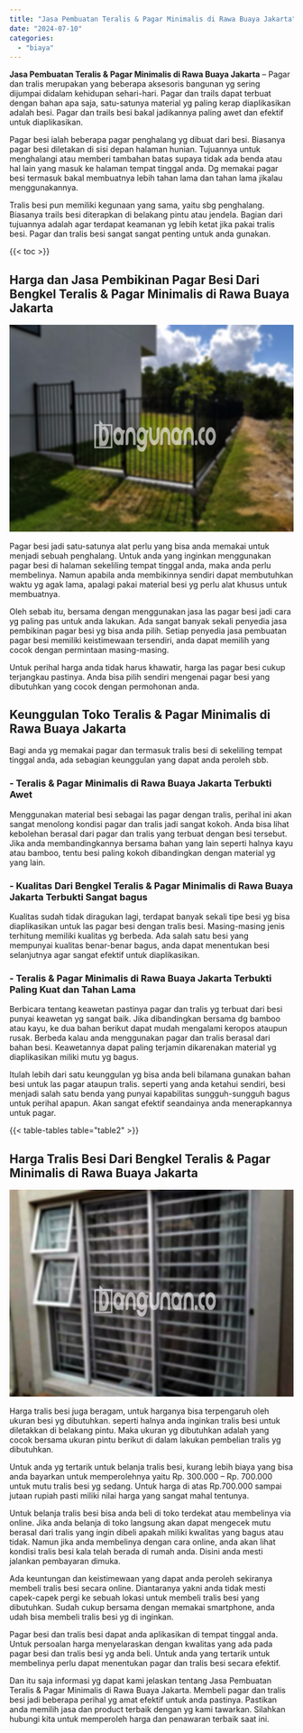 ```yaml
---
title: "Jasa Pembuatan Teralis & Pagar Minimalis di Rawa Buaya Jakarta"
date: "2024-07-10"
categories: 
  - "biaya"
---
```


**Jasa Pembuatan Teralis & Pagar Minimalis di Rawa Buaya Jakarta** – Pagar dan tralis merupakan yang beberapa aksesoris bangunan yg sering dijumpai didalam kehidupan sehari-hari. Pagar dan trails dapat terbuat dengan bahan apa saja, satu-satunya material yg paling kerap diaplikasikan adalah besi. Pagar dan trails besi bakal jadikannya paling awet dan efektif untuk diaplikasikan.

Pagar besi ialah beberapa pagar penghalang yg dibuat dari besi. Biasanya pagar besi diletakan di sisi depan halaman hunian. Tujuannya untuk menghalangi atau memberi tambahan batas supaya tidak ada benda atau hal lain yang masuk ke halaman tempat tinggal anda. Dg memakai pagar besi termasuk bakal membuatnya lebih tahan lama dan tahan lama jikalau menggunakannya.

Tralis besi pun memiliki kegunaan yang sama, yaitu sbg penghalang. Biasanya trails besi diterapkan di belakang pintu atau jendela. Bagian dari tujuannya adalah agar terdapat keamanan yg lebih ketat jika pakai tralis besi. Pagar dan tralis besi sangat sangat penting untuk anda gunakan.

{{< toc >}}

## Harga dan Jasa Pembikinan Pagar Besi Dari Bengkel Teralis & Pagar Minimalis di Rawa Buaya Jakarta

![Jasa Pembuatan Teralis & Pagar Minimalis di Rawa Buaya Jakarta](/images/pagar-minimalis-murah-54.png)

Pagar besi jadi satu-satunya alat perlu yang bisa anda memakai untuk menjadi sebuah penghalang. Untuk anda yang inginkan menggunakan pagar besi di halaman sekeliling tempat tinggal anda, maka anda perlu membelinya. Namun apabila anda membikinnya sendiri dapat membutuhkan waktu yg agak lama, apalagi pakai material besi yg perlu alat khusus untuk membuatnya.

Oleh sebab itu, bersama dengan menggunakan jasa las pagar besi jadi cara yg paling pas untuk anda lakukan. Ada sangat banyak sekali penyedia jasa pembikinan pagar besi yg bisa anda pilih. Setiap penyedia jasa pembuatan pagar besi memiliki keistimewaan tersendiri, anda dapat memilih yang cocok dengan permintaan masing-masing.

Untuk perihal harga anda tidak harus khawatir, harga las pagar besi cukup terjangkau pastinya. Anda bisa pilih sendiri mengenai pagar besi yang dibutuhkan yang cocok dengan permohonan anda.

## Keunggulan Toko Teralis & Pagar Minimalis di Rawa Buaya Jakarta

Bagi anda yg memakai pagar dan termasuk tralis besi di sekeliling tempat tinggal anda, ada sebagian keunggulan yang dapat anda peroleh sbb.

### \- Teralis & Pagar Minimalis di Rawa Buaya Jakarta Terbukti Awet

Menggunakan material besi sebagai las pagar dengan tralis, perihal ini akan sangat menolong kondisi pagar dan tralis jadi sangat kokoh. Anda bisa lihat kebolehan berasal dari pagar dan tralis yang terbuat dengan besi tersebut. Jika anda membandingkannya bersama bahan yang lain seperti halnya kayu atau bamboo, tentu besi paling kokoh dibandingkan dengan material yg yang lain.

### \- Kualitas Dari Bengkel Teralis & Pagar Minimalis di Rawa Buaya Jakarta Terbukti Sangat bagus

Kualitas sudah tidak diragukan lagi, terdapat banyak sekali tipe besi yg bisa diaplikasikan untuk las pagar besi dengan tralis besi. Masing-masing jenis terhitung memiliki kualitas yg berbeda. Ada salah satu besi yang mempunyai kualitas benar-benar bagus, anda dapat menentukan besi selanjutnya agar sangat efektif untuk diaplikasikan.

### \- Teralis & Pagar Minimalis di Rawa Buaya Jakarta Terbukti Paling Kuat dan Tahan Lama

Berbicara tentang keawetan pastinya pagar dan tralis yg terbuat dari besi punyai keawetan yg sangat baik. Jika dibandingkan bersama dg bamboo atau kayu, ke dua bahan berikut dapat mudah mengalami keropos ataupun rusak. Berbeda kalau anda menggunakan pagar dan tralis berasal dari bahan besi. Keawetannya dapat paling terjamin dikarenakan material yg diaplikasikan miliki mutu yg bagus.

Itulah lebih dari satu keunggulan yg bisa anda beli bilamana gunakan bahan besi untuk las pagar ataupun tralis. seperti yang anda ketahui sendiri, besi menjadi salah satu benda yang punyai kapabilitas sungguh-sungguh bagus untuk perihal apapun. Akan sangat efektif seandainya anda menerapkannya untuk pagar.

{{< table-tables table="table2" >}}

## Harga Tralis Besi Dari Bengkel Teralis & Pagar Minimalis di Rawa Buaya Jakarta

![Jasa Pembuatan Teralis & Pagar Minimalis di Rawa Buaya Jakarta](/images/teralis-minimalis-murah-22.png)

Harga tralis besi juga beragam, untuk harganya bisa terpengaruh oleh ukuran besi yg dibutuhkan. seperti halnya anda inginkan tralis besi untuk diletakkan di belakang pintu. Maka ukuran yg dibutuhkan adalah yang cocok bersama ukuran pintu berikut di dalam lakukan pembelian tralis yg dibutuhkan.

Untuk anda yg tertarik untuk belanja tralis besi, kurang lebih biaya yang bisa anda bayarkan untuk memperolehnya yaitu Rp. 300.000 – Rp. 700.000 untuk mutu tralis besi yg sedang. Untuk harga di atas Rp.700.000 sampai jutaan rupiah pasti miliki nilai harga yang sangat mahal tentunya.

Untuk belanja tralis besi bisa anda beli di toko terdekat atau membelinya via online. Jika anda belanja di toko langsung akan dapat mengecek mutu berasal dari tralis yang ingin dibeli apakah miliki kwalitas yang bagus atau tidak. Namun jika anda membelinya dengan cara online, anda akan lihat kondisi tralis besi kala telah berada di rumah anda. Disini anda mesti jalankan pembayaran dimuka.

Ada keuntungan dan keistimewaan yang dapat anda peroleh sekiranya membeli tralis besi secara online. Diantaranya yakni anda tidak mesti capek-capek pergi ke sebuah lokasi untuk membeli tralis besi yang dibutuhkan. Sudah cukup bersama dengan memakai smartphone, anda udah bisa membeli tralis besi yg di inginkan.

Pagar besi dan tralis besi dapat anda aplikasikan di tempat tinggal anda. Untuk persoalan harga menyelaraskan dengan kwalitas yang ada pada pagar besi dan tralis besi yg anda beli. Untuk anda yang tertarik untuk membelinya perlu dapat menentukan pagar dan tralis besi secara efektif.

Dan itu saja informasi yg dapat kami jelaskan tentang Jasa Pembuatan Teralis & Pagar Minimalis di Rawa Buaya Jakarta. Membeli pagar dan tralis besi jadi beberapa perihal yg amat efektif untuk anda pastinya. Pastikan anda memilih jasa dan product terbaik dengan yg kami tawarkan. Silahkan hubungi kita untuk memperoleh harga dan penawaran terbaik saat ini.
